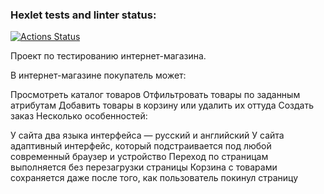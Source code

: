 ### Hexlet tests and linter status:
[![Actions Status](https://github.com/NekoStyleOo/qa-engineer-project-84/actions/workflows/hexlet-check.yml/badge.svg)](https://github.com/NekoStyleOo/qa-engineer-project-84/actions)

Проект по тестированию интернет-магазина.

В интернет-магазине покупатель может:

Просмотреть каталог товаров
Отфильтровать товары по заданным атрибутам
Добавить товары в корзину или удалить их оттуда
Создать заказ
Несколько особенностей:

У сайта два языка интерфейса — русский и английский
У сайта адаптивный интерфейс, который подстраивается под любой современный браузер и устройство
Переход по страницам выполняется без перезагрузки страницы
Корзина с товарами сохраняется даже после того, как пользователь покинул страницу
